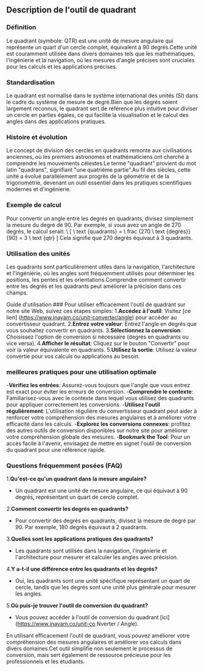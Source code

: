 ## Description de l'outil de quadrant

### Définition
Le quadrant (symbole: QTR) est une unité de mesure angulaire qui représente un quart d'un cercle complet, équivalent à 90 degrés.Cette unité est couramment utilisée dans divers domaines tels que les mathématiques, l'ingénierie et la navigation, où les mesures d'angle précises sont cruciales pour les calculs et les applications précises.

### Standardisation
Le quadrant est normalisé dans le système international des unités (SI) dans le cadre du système de mesure de degré.Bien que les degrés soient largement reconnus, le quadrant sert de référence plus intuitive pour diviser un cercle en parties égales, ce qui facilite la visualisation et le calcul des angles dans des applications pratiques.

### Histoire et évolution
Le concept de division des cercles en quadrants remonte aux civilisations anciennes, où les premiers astronomes et mathématiciens ont cherché à comprendre les mouvements célestes.Le terme "quadrant" provient du mot latin "quadrans", signifiant "une quatrième partie".Au fil des siècles, cette unité a évolué parallèlement aux progrès de la géométrie et de la trigonométrie, devenant un outil essentiel dans les pratiques scientifiques modernes et d'ingénierie.

### Exemple de calcul
Pour convertir un angle entre les degrés en quadrants, divisez simplement la mesure du degré de 90. Par exemple, si vous avez un angle de 270 degrés, le calcul serait:
\ [
\ text {quadrants} = \ frac {270 \ text {degrés}} {90} = 3 \ text {qtr}
\]
Cela signifie que 270 degrés équivaut à 3 quadrants.

### Utilisation des unités
Les quadrants sont particulièrement utiles dans la navigation, l'architecture et l'ingénierie, où les angles sont fréquemment utilisés pour déterminer les positions, les pentes et les orientations.Comprendre comment convertir entre les degrés et les quadrants peut améliorer la précision dans ces champs.

Guide d'utilisation ###
Pour utiliser efficacement l'outil de quadrant sur notre site Web, suivez ces étapes simples:
1.**Accédez à l'outil**: Visitez [ce lien] (https://www.inayam.co/unit-converter/angle) pour accéder au convertisseur quadrant.
2.**Entrez votre valeur**: Entrez l'angle en degrés que vous souhaitez convertir en quadrants.
3.**Sélectionnez la conversion**: Choisissez l'option de conversion si nécessaire (degrés en quadrants ou vice versa).
4.**Afficher le résultat**: Cliquez sur le bouton "Convertir" pour voir la valeur équivalente en quadrants.
5.**Utilisez la sortie**: Utilisez la valeur convertie pour vos calculs ou applications au besoin.

### meilleures pratiques pour une utilisation optimale
-**Vérifiez les entrées**: Assurez-vous toujours que l'angle que vous entrez est exact pour éviter les erreurs de conversion.
-**Comprendre le contexte**: Familiarisez-vous avec le contexte dans lequel vous utilisez des quadrants pour appliquer correctement les conversions.
-**Utilisez l'outil régulièrement**: L'utilisation régulière du convertisseur quadrant peut aider à renforcer votre compréhension des mesures angulaires et à améliorer votre efficacité dans les calculs.
-**Explorez les conversions connexes**: profitez des autres outils de conversion disponibles sur notre site pour améliorer votre compréhension globale des mesures.
-**Bookmark the Tool**: Pour un accès facile à l'avenir, envisagez de mettre en signet l'outil de conversion du quadrant pour une référence rapide.

### Questions fréquemment posées (FAQ)

1.**Qu'est-ce qu'un quadrant dans la mesure angulaire?**
- Un quadrant est une unité de mesure angulaire, ce qui équivaut à 90 degrés, représentant un quart de cercle complet.

2.**Comment convertir les degrés en quadrants?**
- Pour convertir des degrés en quadrants, divisez la mesure de degré par 90. Par exemple, 180 degrés équivaut à 2 quadrants.

3.**Quelles sont les applications pratiques des quadrants?**
- Les quadrants sont utilisés dans la navigation, l'ingénierie et l'architecture pour mesurer et calculer les angles avec précision.

4.**Y a-t-il une différence entre les quadrants et les degrés?**
- Oui, les quadrants sont une unité spécifique représentant un quart de cercle, tandis que les degrés sont une unité plus générale pour mesurer les angles.

5.**Où puis-je trouver l'outil de conversion du quadrant?**
- Vous pouvez accéder à l'outil de conversion du quadrant [ici] (https://www.inayam.co/unit-co Nverter / Angle).

En utilisant efficacement l'outil de quadrant, vous pouvez améliorer votre compréhension des mesures angulaires et améliorer vos calculs dans divers domaines.Cet outil simplifie non seulement le processus de conversion, mais sert également de ressource précieuse pour les professionnels et les étudiants.